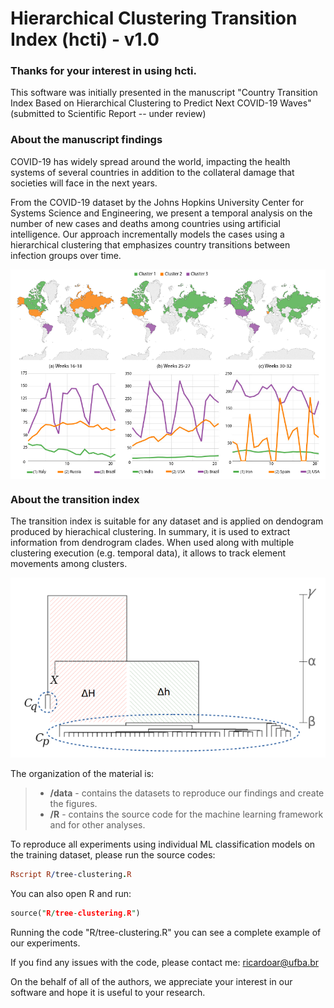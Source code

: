 # Hierarchical Clustering Transition Index (hcti) - v1.0

### Thanks for your interest in using hcti.

This software was initially presented in the manuscript "Country Transition Index Based on Hierarchical Clustering to Predict Next COVID-19 Waves" (submitted to Scientific Report -- under review)

### About the manuscript findings

COVID-19 has widely spread around the world, impacting the health systems of several countries in addition to the collateral damage that societies will face in the next years. 

From the COVID-19 dataset by the Johns Hopkins University Center for Systems Science and Engineering, we present a temporal analysis on the number of new cases and deaths among countries using artificial intelligence. Our approach incrementally models the cases using a hierarchical clustering that emphasizes country transitions between infection groups over time.

<p align="center">
  <img align="center" src="images/cov-clust.png">
</p>

### About the transition index

The transition index is suitable for any dataset and is applied on dendogram produced by hierachical clustering. In summary, it is used to extract information from dendrogram clades. When used along with multiple clustering execution (e.g. temporal data), it allows to track element movements among clusters.

<p align="center">
  <img src="images/hcti.png">
</p>

The organization of the material is:

> - **/data** - contains the datasets to reproduce our findings and create the figures.
> - **/R** - contains the source code for the machine learning framework and for other analyses.

To reproduce all experiments using individual ML classification models on the training dataset, please run the source codes:

```Prolog
Rscript R/tree-clustering.R 
```

You can also open R and run:

```Prolog
source("R/tree-clustering.R")
```

Running the code "R/tree-clustering.R" you can see a complete example of our experiments.

If you find any issues with the code, please contact me: ricardoar@ufba.br

On the behalf of all of the authors, we appreciate your interest in our software and hope it is useful to your research.
